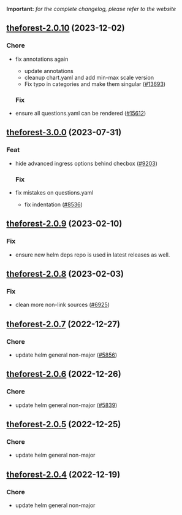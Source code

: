 **Important:**
*for the complete changelog, please refer to the website*




## [theforest-2.0.10](https://github.com/truecharts/charts/compare/theforest-3.0.0...theforest-2.0.10) (2023-12-02)

### Chore

- fix annotations again
  - update annotations
  - cleanup chart.yaml and add min-max scale version
  - Fix typo in categories and make them singular ([#13693](https://github.com/truecharts/charts/issues/13693))
  
  ### Fix

- ensure all questions.yaml can be rendered ([#15612](https://github.com/truecharts/charts/issues/15612))
  
  











## [theforest-3.0.0](https://github.com/truecharts/charts/compare/theforest-2.0.9...theforest-3.0.0) (2023-07-31)

### Feat

- hide advanced ingress options behind checbox ([#9203](https://github.com/truecharts/charts/issues/9203))
  
  ### Fix

- fix mistakes on questions.yaml
  - fix indentation ([#8536](https://github.com/truecharts/charts/issues/8536))
  
  


## [theforest-2.0.9](https://github.com/truecharts/charts/compare/theforest-2.0.8...theforest-2.0.9) (2023-02-10)

### Fix

- ensure new helm deps repo is used in latest releases as well.
  
  


## [theforest-2.0.8](https://github.com/truecharts/charts/compare/theforest-2.0.7...theforest-2.0.8) (2023-02-03)

### Fix

-  clean more non-link sources ([#6925](https://github.com/truecharts/charts/issues/6925))
  
  


## [theforest-2.0.7](https://github.com/truecharts/charts/compare/theforest-2.0.6...theforest-2.0.7) (2022-12-27)

### Chore

- update helm general non-major ([#5856](https://github.com/truecharts/charts/issues/5856))
  
  


## [theforest-2.0.6](https://github.com/truecharts/charts/compare/theforest-2.0.5...theforest-2.0.6) (2022-12-26)

### Chore

- update helm general non-major ([#5839](https://github.com/truecharts/charts/issues/5839))
  
  


## [theforest-2.0.5](https://github.com/truecharts/charts/compare/theforest-2.0.4...theforest-2.0.5) (2022-12-25)

### Chore

- update helm general non-major
  
  


## [theforest-2.0.4](https://github.com/truecharts/charts/compare/theforest-2.0.3...theforest-2.0.4) (2022-12-19)

### Chore

- update helm general non-major
  
  


